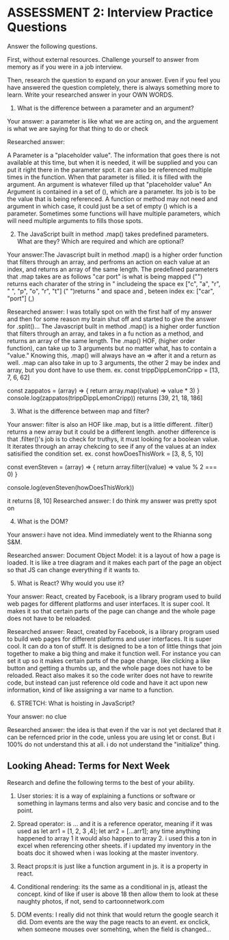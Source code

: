 # ASSESSMENT 2: Interview Practice Questions

Answer the following questions.

First, without external resources. Challenge yourself to answer from memory as if you were in a job interview.

Then, research the question to expand on your answer. Even if you feel you have answered the question completely, there is always something more to learn. Write your researched answer in your OWN WORDS.

1. What is the difference between a parameter and an argument?

Your answer: a parameter is like what we are acting on, and the arguement is what we are saying for that thing to do or check

Researched answer:

A Parameter is a "placeholder value". The information that goes there is not available at this time, but when it is needed, it will be supplied and you can put it right there in the parameter spot. it can also be referenced multiple times in the function. When that parameter is filled. it is filled with the argument. An argument is whatever filled up that "placeholder value" 
An Argument is contained in a set of (), which are a parameter. Its job is to be the value that is being referenced.  A function or method may not need and argument in which case, it could just be a set of empty () which is a parameter. Sometimes some functions will have multiple parameters, which will need multiple arguments to fills those spots. 

2. The JavaScript built in method .map() takes predefined parameters. What are they? Which are required and which are optional?

Your answer:The Javascript built in method .map() is a higher order function that filters through an array, and perfroms an action on each value at an index, and  returns an array of the same length. The predefined parameters that .map takes are as follows
"car port" is what is being mapped
("") returns each charater of the string in " includeing the space ex ["c", "a", "r", " ", "p", "o", "r", "t"]
(" ")returns " and space and , beteen index ex: ["car", "port"] 
(,) 


Researched answer: I was totally spot on with the first half of my answer and then for some reason my brain shut off and started to give the answer for .split()... The Javascript built in method .map() is a higher order function that filters through an array, and takes in a fu nction as a method, and  returns an array of the same length. The .map() HOF, (higher order function), can take up to 3 arguments but no matter what, has to contain a "value." Knowing this, .map() will always have an => after it and a return as well. .map can also take in up to 3 arguments, the other 2 may be index and array, but you dont have to use them. 
ex.
const trippDippLemonCripp = [13, 7, 6, 62]

const zappatos = (array) => {
  return array.map((value) => value * 3)
}
console.log(zappatos(trippDippLemonCripp))
returns [39, 21, 18, 186]

3. What is the difference between map and filter?

Your answer: filter is also an HOF like .map, but is a little different. .filter() returns a new array but it could be a different length. another difference is that .filter()'s job is to check for truthys, it must looking for a boolean value. It iterates through an array chekcing to see if any of the values at an index satisified the condition set. ex. 
const howDoesThisWork = [3, 8, 5, 10]

const evenSteven = (array) => {
  return array.filter((value) => value % 2 === 0)
}

console.log(evenSteven(howDoesThisWork))

it returns [8, 10]
Researched answer: I do think my answer was pretty spot on

4. What is the DOM?

Your answer:i have not idea. Mind immediately went to the Rhianna song S&M.

Researched answer:
Document Object Model: it is a layout of how a page is loaded. It is like a tree diagram and it makes each part of the page an object so that JS can change everything if it wants to. 

5. What is React? Why would you use it?

Your answer: React, created by Facebook, is a library program used to build web pages for different platforms and user interfaces. It is super cool. It makes it so that certain parts of the page can change and the whole page does not have to be reloaded.

Researched answer:
 React, created by Facebook, is a library program used to build web pages for different platforms and user interfaces. It is super cool. It can do a ton of stuff. It is designed to be a ton of little things that join together to make a big thing and make it function well. For instance you can set it up so it makes certain parts of the page  change, like clicking a like button and getting a thumbs up,  and the whole page does not have to be reloaded. React also makes it so the code writer does not have to rewrite code, but instead can just reference old code and have it act upon new information, kind of like assigning a var name to a function.

6. STRETCH: What is hoisting in JavaScript?

Your answer: no clue

Researched answer: the idea is that even if the var is not yet declared that it can be refernced prior in the code, unless you are using let or const. But i 100% do not understand this at all. i do not understand the "initialize" thing.

## Looking Ahead: Terms for Next Week

Research and define the following terms to the best of your ability.

1. User stories: it is a way of explaining a functions or software or something in laymans terms and also very basic and concise and to the point. 

2. Spread operator: is ... and it is a reference operator, meaning if it was used as 
let arr1 = [1, 2, 3 ,4];
let arr2 = [...arr1];
any time anything happened to array 1 it would also happen to array 2. i used this a ton in excel when referencing other sheets. if i updated my inventory in the boats doc it showed when i was looking at the master inventory. 


3. React props:it is just like a function argument in js. it is a property in react.

4. Conditional rendering: its the same as a conditional in js, atleast the concept. kind of like if user is above 18 then allow them to look at these naughty photos, if not, send to cartoonnetwork.com

5. DOM events: I really did not think that would return the google search it did. Dom events are the way the page reacts to an event. ex  onclick, when someone mouses over somehting, when the field is changed...
